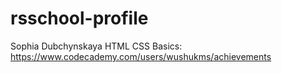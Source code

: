 # rsschool-profile
Sophia Dubchynskaya
HTML CSS Basics: https://www.codecademy.com/users/wushukms/achievements
